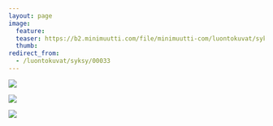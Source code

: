 ```yaml
---
layout: page
image:
  feature:
  teaser: https://b2.minimuutti.com/file/minimuutti-com/luontokuvat/syksy/3/DS36903-245px.jpg
  thumb:
redirect_from:
  - /luontokuvat/syksy/00033
---
```


![](https://b2.minimuutti.com/file/minimuutti-com/luontokuvat/syksy/3/DS36902-800px.jpg)

![](https://b2.minimuutti.com/file/minimuutti-com/luontokuvat/syksy/3/DS36903-800px.jpg)

![](https://b2.minimuutti.com/file/minimuutti-com/luontokuvat/syksy/3/DS36900-800px.jpg)
